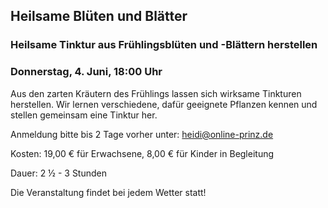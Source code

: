 ## Heilsame Blüten und Blätter

### Heilsame Tinktur aus Frühlingsblüten und -Blättern herstellen

### Donnerstag, 4. Juni,  18:00 Uhr

Aus den zarten Kräutern des Frühlings lassen sich wirksame Tinkturen herstellen. Wir lernen verschiedene, dafür geeignete Pflanzen kennen und stellen gemeinsam eine Tinktur her.

Anmeldung bitte bis 2 Tage vorher unter: heidi@online-prinz.de

Kosten: 19,00 € für Erwachsene, 8,00 € für Kinder in Begleitung

Dauer: 2 ½ - 3 Stunden

Die Veranstaltung findet bei jedem Wetter statt!
